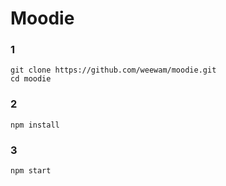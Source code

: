 # Moodie

### 1
```
git clone https://github.com/weewam/moodie.git
cd moodie
```

### 2
```
npm install
```

### 3
```
npm start
```